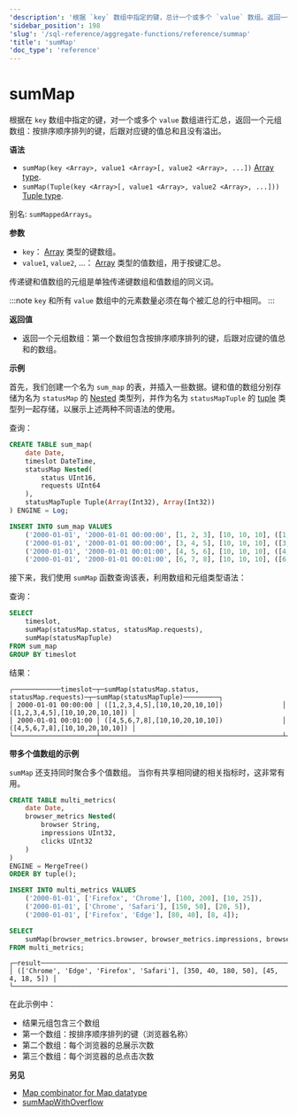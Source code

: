 ```yaml
---
'description': '根据 `key` 数组中指定的键，总计一个或多个 `value` 数组。返回一个数组的元组：按排序顺序排列的键，后面是相应键的总值，且没有溢出。'
'sidebar_position': 198
'slug': '/sql-reference/aggregate-functions/reference/summap'
'title': 'sumMap'
'doc_type': 'reference'
---
```



# sumMap

根据在 `key` 数组中指定的键，对一个或多个 `value` 数组进行汇总，返回一个元组数组：按排序顺序排列的键，后跟对应键的值总和且没有溢出。

**语法**

- `sumMap(key <Array>, value1 <Array>[, value2 <Array>, ...])` [Array type](../../data-types/array.md).
- `sumMap(Tuple(key <Array>[, value1 <Array>, value2 <Array>, ...]))` [Tuple type](../../data-types/tuple.md).

别名: `sumMappedArrays`。

**参数**

- `key`： [Array](../../data-types/array.md) 类型的键数组。
- `value1`, `value2`, ...： [Array](../../data-types/array.md) 类型的值数组，用于按键汇总。

传递键和值数组的元组是单独传递键数组和值数组的同义词。

:::note 
`key` 和所有 `value` 数组中的元素数量必须在每个被汇总的行中相同。
:::

**返回值**

- 返回一个元组数组：第一个数组包含按排序顺序排列的键，后跟对应键的值总和的数组。

**示例**

首先，我们创建一个名为 `sum_map` 的表，并插入一些数据。键和值的数组分别存储为名为 `statusMap` 的 [Nested](../../data-types/nested-data-structures/index.md) 类型列，并作为名为 `statusMapTuple` 的 [tuple](../../data-types/tuple.md) 类型列一起存储，以展示上述两种不同语法的使用。

查询：

```sql
CREATE TABLE sum_map(
    date Date,
    timeslot DateTime,
    statusMap Nested(
        status UInt16,
        requests UInt64
    ),
    statusMapTuple Tuple(Array(Int32), Array(Int32))
) ENGINE = Log;
```
```sql
INSERT INTO sum_map VALUES
    ('2000-01-01', '2000-01-01 00:00:00', [1, 2, 3], [10, 10, 10], ([1, 2, 3], [10, 10, 10])),
    ('2000-01-01', '2000-01-01 00:00:00', [3, 4, 5], [10, 10, 10], ([3, 4, 5], [10, 10, 10])),
    ('2000-01-01', '2000-01-01 00:01:00', [4, 5, 6], [10, 10, 10], ([4, 5, 6], [10, 10, 10])),
    ('2000-01-01', '2000-01-01 00:01:00', [6, 7, 8], [10, 10, 10], ([6, 7, 8], [10, 10, 10]));
```

接下来，我们使用 `sumMap` 函数查询该表，利用数组和元组类型语法：

查询：

```sql
SELECT
    timeslot,
    sumMap(statusMap.status, statusMap.requests),
    sumMap(statusMapTuple)
FROM sum_map
GROUP BY timeslot
```

结果：

```text
┌────────────timeslot─┬─sumMap(statusMap.status, statusMap.requests)─┬─sumMap(statusMapTuple)─────────┐
│ 2000-01-01 00:00:00 │ ([1,2,3,4,5],[10,10,20,10,10])               │ ([1,2,3,4,5],[10,10,20,10,10]) │
│ 2000-01-01 00:01:00 │ ([4,5,6,7,8],[10,10,20,10,10])               │ ([4,5,6,7,8],[10,10,20,10,10]) │
└─────────────────────┴──────────────────────────────────────────────┴────────────────────────────────┘
```

**带多个值数组的示例**

`sumMap` 还支持同时聚合多个值数组。 当你有共享相同键的相关指标时，这非常有用。

```sql title="Query"
CREATE TABLE multi_metrics(
    date Date,
    browser_metrics Nested(
        browser String,
        impressions UInt32,
        clicks UInt32
    )
)
ENGINE = MergeTree()
ORDER BY tuple();

INSERT INTO multi_metrics VALUES
    ('2000-01-01', ['Firefox', 'Chrome'], [100, 200], [10, 25]),
    ('2000-01-01', ['Chrome', 'Safari'], [150, 50], [20, 5]),
    ('2000-01-01', ['Firefox', 'Edge'], [80, 40], [8, 4]);

SELECT 
    sumMap(browser_metrics.browser, browser_metrics.impressions, browser_metrics.clicks) AS result
FROM multi_metrics;
```

```text title="Response"
┌─result────────────────────────────────────────────────────────────────────────┐
│ (['Chrome', 'Edge', 'Firefox', 'Safari'], [350, 40, 180, 50], [45, 4, 18, 5]) │
└───────────────────────────────────────────────────────────────────────────────┘
```

在此示例中：
- 结果元组包含三个数组
- 第一个数组：按排序顺序排列的键（浏览器名称）
- 第二个数组：每个浏览器的总展示次数
- 第三个数组：每个浏览器的总点击次数

**另见**

- [Map combinator for Map datatype](../combinators.md#-map)
- [sumMapWithOverflow](../reference/summapwithoverflow.md)
